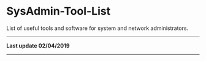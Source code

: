 # SysAdmin-Tool-List
List of useful tools and software for system and network administrators. 

----

**Last update 02/04/2019**

----


